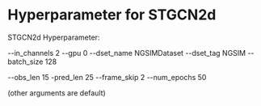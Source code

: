 # Hyperparameter for STGCN2d

STGCN2d Hyperparameter:

--in_channels 2 --gpu 0 --dset_name NGSIMDataset --dset_tag NGSIM --batch_size 128

--obs_len 15 -pred_len 25 --frame_skip 2 --num_epochs 50 

(other arguments are default)

